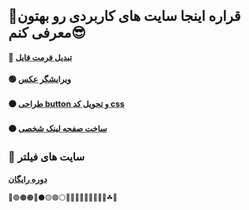 # 💢قراره اینجا سایت های کاربردی رو بهتون معرفی کنم😎

### 🔴 [تبدیل فرمت فایل](https://convertio.co/)
### 🟢 [ویرایشگر عکس](https://www.photopea.com/)
### 🟤 [طراحی button و تحویل کد css](https://enjoycss.com/)
### 🟠 [ساخت صفحه لینک شخصی](https://zil.ink/)

## 🔐 سایت های فیلتر
### [دوره رایگان](https://www.classcentral.com/)

🔴🟢🟤🟠🔵⚫🟡🟣⚪🔻🔺🌱🌲🌵🌴🍂🍃🍁☘🌿